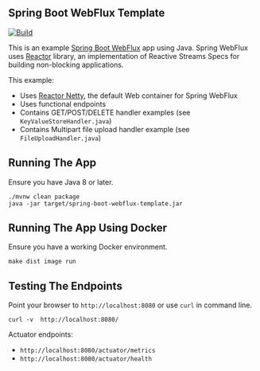 ## Spring Boot WebFlux Template

[![Build](https://github.com/jecklgamis/spring-boot-weblux-template/actions/workflows/build.yml/badge.svg)](https://github.com/jecklgamis/spring-boot-weblux-template/actions/workflows/build.yml)

This is an example [Spring Boot WebFlux](https://docs.spring.io/spring/docs/current/spring-framework-reference/web-reactive.html) 
app using Java. Spring WebFlux uses [Reactor](https://projectreactor.io/) library, an implementation of Reactive Streams 
Specs for building non-blocking applications.

This example:
* Uses [Reactor Netty](https://github.com/reactor/reactor-netty), the default Web container for Spring WebFlux
* Uses functional endpoints 
* Contains GET/POST/DELETE handler examples (see `KeyValueStoreHandler.java`)
* Contains Multipart file upload handler example  (see `FileUploadHandler.java`)

## Running The App
Ensure you have Java 8 or later.
```
./mvnw clean package
java -jar target/spring-boot-webflux-template.jar
```

## Running The App Using Docker
Ensure you have a working Docker environment.
```
make dist image run
```

## Testing The Endpoints
Point your browser to `http://localhost:8080` or use `curl` in command line.

```
curl -v  http://localhost:8080/
```
Actuator endpoints:
* `http://localhost:8080/actuator/metrics`
* `http://localhost:8080/actuator/health`


